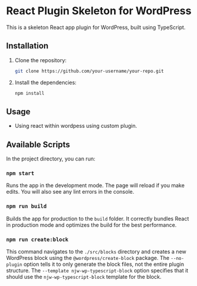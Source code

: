 # React Plugin Skeleton for WordPress

This is a skeleton React app plugin for WordPress, built using TypeScript.

## Installation

1. Clone the repository:

	```bash
	git clone https://github.com/your-username/your-repo.git
	```

2. Install the dependencies:

	```bash
	npm install
	```

## Usage
-  Using react within wordpess using custom plugin.

## Available Scripts

In the project directory, you can run:

### `npm start`

Runs the app in the development mode. The page will reload if you make edits. You will also see any lint errors in the console.

### `npm run build`

Builds the app for production to the `build` folder. It correctly bundles React in production mode and optimizes the build for the best performance.

### `npm run create:block`

This command navigates to the `./src/blocks` directory and creates a new WordPress block using the `@wordpress/create-block` package. The `--no-plugin` option tells it to only generate the block files, not the entire plugin structure. The `--template njw-wp-typescript-block` option specifies that it should use the `njw-wp-typescript-block` template for the block.
